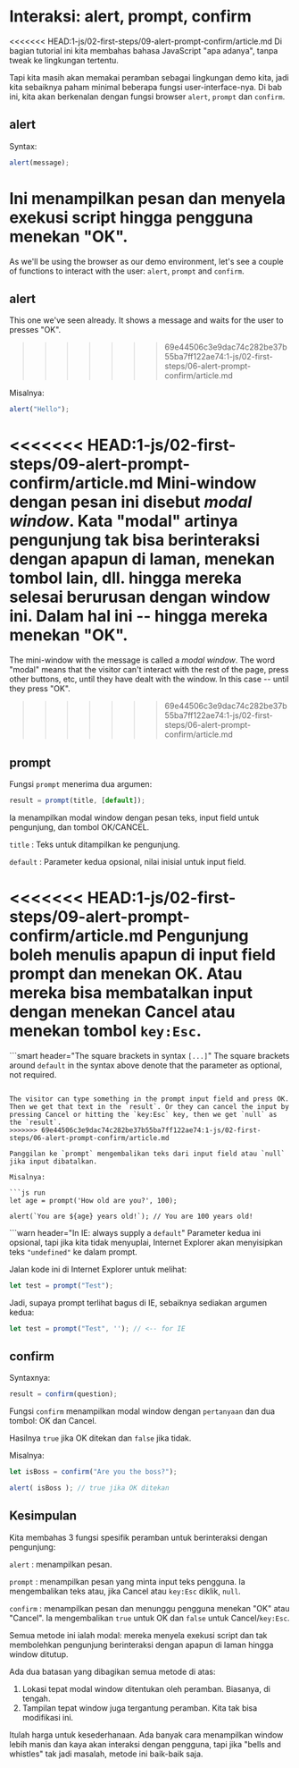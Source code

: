 # Interaksi: alert, prompt, confirm

<<<<<<< HEAD:1-js/02-first-steps/09-alert-prompt-confirm/article.md
Di bagian tutorial ini kita membahas bahasa JavaScript "apa adanya", tanpa tweak ke lingkungan tertentu.

Tapi kita masih akan memakai peramban sebagai lingkungan demo kita, jadi kita sebaiknya paham minimal beberapa fungsi user-interface-nya. Di bab ini, kita akan berkenalan dengan fungsi browser `alert`, `prompt` dan `confirm`.

## alert

Syntax:

```js
alert(message);
```

Ini menampilkan pesan dan menyela exekusi script hingga pengguna menekan "OK".
=======
As we'll be using the browser as our demo environment, let's see a couple of functions to interact with the user: `alert`, `prompt` and `confirm`.

## alert

This one we've seen already. It shows a message and waits for the user to presses "OK".
>>>>>>> 69e44506c3e9dac74c282be37b55ba7ff122ae74:1-js/02-first-steps/06-alert-prompt-confirm/article.md

Misalnya:

```js run
alert("Hello");
```

<<<<<<< HEAD:1-js/02-first-steps/09-alert-prompt-confirm/article.md
Mini-window dengan pesan ini disebut *modal window*. Kata "modal" artinya pengunjung tak bisa berinteraksi dengan apapun di laman, menekan tombol lain, dll. hingga mereka selesai berurusan dengan window ini. Dalam hal ini -- hingga mereka menekan "OK".
=======
The mini-window with the message is called a *modal window*. The word "modal" means that the visitor can't interact with the rest of the page, press other buttons, etc, until they have dealt with the window. In this case -- until they press "OK".
>>>>>>> 69e44506c3e9dac74c282be37b55ba7ff122ae74:1-js/02-first-steps/06-alert-prompt-confirm/article.md

## prompt

Fungsi `prompt` menerima dua argumen:

```js no-beautify
result = prompt(title, [default]);
```

Ia menampilkan modal window dengan pesan teks, input field untuk pengunjung, dan tombol OK/CANCEL.

`title`
: Teks untuk ditampilkan ke pengunjung.

`default`
: Parameter kedua opsional, nilai inisial untuk input field.

<<<<<<< HEAD:1-js/02-first-steps/09-alert-prompt-confirm/article.md
Pengunjung boleh menulis apapun di input field prompt dan menekan OK. Atau mereka bisa membatalkan input dengan menekan Cancel atau menekan tombol `key:Esc`.
=======
```smart header="The square brackets in syntax `[...]`"
The square brackets around `default` in the syntax above denote that the parameter as optional, not required.
```

The visitor can type something in the prompt input field and press OK. Then we get that text in the `result`. Or they can cancel the input by pressing Cancel or hitting the `key:Esc` key, then we get `null` as the `result`.
>>>>>>> 69e44506c3e9dac74c282be37b55ba7ff122ae74:1-js/02-first-steps/06-alert-prompt-confirm/article.md

Panggilan ke `prompt` mengembalikan teks dari input field atau `null` jika input dibatalkan.

Misalnya:

```js run
let age = prompt('How old are you?', 100);

alert(`You are ${age} years old!`); // You are 100 years old!
```

```warn header="In IE: always supply a `default`"
Parameter kedua ini opsional, tapi jika kita tidak menyuplai, Internet Explorer akan menyisipkan teks `"undefined"` ke dalam prompt.

Jalan kode ini di Internet Explorer untuk melihat:

```js run
let test = prompt("Test");
```

Jadi, supaya prompt terlihat bagus di IE, sebaiknya sediakan argumen kedua:

```js run
let test = prompt("Test", ''); // <-- for IE
```

## confirm

Syntaxnya:

```js
result = confirm(question);
```

Fungsi `confirm` menampilkan modal window dengan `pertanyaan` dan dua tombol: OK dan Cancel.

Hasilnya `true` jika OK ditekan dan `false` jika tidak.

Misalnya:

```js run
let isBoss = confirm("Are you the boss?");

alert( isBoss ); // true jika OK ditekan
```

## Kesimpulan

Kita membahas 3 fungsi spesifik peramban untuk berinteraksi dengan pengunjung:

`alert`
: menampilkan pesan.

`prompt`
: menampilkan pesan yang minta input teks pengguna. Ia mengembalikan teks atau, jika Cancel atau `key:Esc` diklik, `null`.

`confirm`
: menampilkan pesan dan menunggu pengguna menekan "OK" atau "Cancel". Ia mengembalikan `true` untuk OK dan `false` untuk Cancel/`key:Esc`.

Semua metode ini ialah modal: mereka menyela exekusi script dan tak membolehkan pengunjung berinteraksi dengan apapun di laman hingga window ditutup.

Ada dua batasan yang dibagikan semua metode di atas:

1. Lokasi tepat modal window ditentukan oleh peramban. Biasanya, di tengah.
2. Tampilan tepat window juga tergantung peramban. Kita tak bisa  modifikasi ini.

Itulah harga untuk kesederhanaan. Ada banyak cara menampilkan window lebih manis dan kaya akan interaksi dengan pengguna, tapi jika "bells and whistles" tak jadi masalah, metode ini baik-baik saja.
